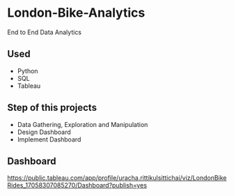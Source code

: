 # London-Bike-Analytics
End to End Data Analytics

## Used
- Python
- SQL
- Tableau

## Step of this projects
- Data Gathering, Exploration and Manipulation
- Design Dashboard
- Implement Dashboard

## Dashboard
https://public.tableau.com/app/profile/uracha.rittikulsittichai/viz/LondonBikeRides_17058307085270/Dashboard?publish=yes
